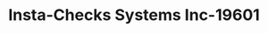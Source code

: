 ---
f_zip-code: 33172
f_state-code: FL
title: Insta-Checks Systems Inc-19601
f_phone: 305-592-2967
f_city-only: Doral
f_address: 1691 Northwest 107Th Avenue Doral
f_location-unique-id: '19601'
slug: insta-checks-systems-inc-19601
updated-on: '2024-05-30T13:46:58.046Z'
created-on: '2024-05-30T13:36:59.803Z'
published-on: '2024-05-30T13:54:32.469Z'
f_city-state: cms/city/doral-fl.md
f_company: cms/company/insta-checks-systems-inc.md
f_state: cms/state/florida.md
layout: '[payday-loan].html'
tags: payday-loan
---